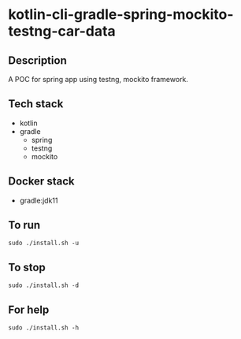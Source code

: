 # kotlin-cli-gradle-spring-mockito-testng-car-data

## Description
A POC for spring app using testng,
mockito framework.

## Tech stack
- kotlin
- gradle
  - spring
  - testng
  - mockito

## Docker stack
- gradle:jdk11

## To run
`sudo ./install.sh -u`

## To stop
`sudo ./install.sh -d`

## For help
`sudo ./install.sh -h`
